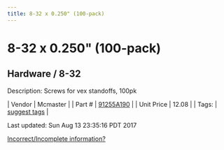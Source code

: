 ```yaml
---
title: 8-32 x 0.250" (100-pack)
---
```


# 8-32 x 0.250" (100-pack)
## Hardware / 8-32
Description: 	Screws for vex standoffs, 100pk 

| Vendor | Mcmaster | 
| Part # | [91255A190](https://www.mcmaster.com/#91255A190) | 
| Unit Price | 12.08 | 
| Tags: | [suggest tags](https://docs.google.com/forms/d/e/1FAIpQLSeWyY8v3RgOty-MyWmh9U0iivNYN_molChYyS-0U-o-kOAv_g/viewform) | 

Last updated: Sun Aug 13 23:35:16 PDT 2017

 [Incorrect/Incomplete information?](https://docs.google.com/forms/d/e/1FAIpQLSeWyY8v3RgOty-MyWmh9U0iivNYN_molChYyS-0U-o-kOAv_g/viewform)